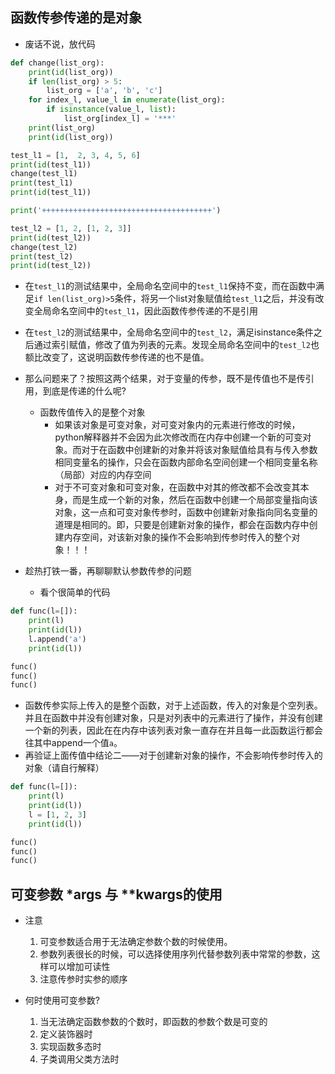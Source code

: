 ## 函数传参传递的是对象
- 废话不说，放代码

```python
def change(list_org):
    print(id(list_org))
    if len(list_org) > 5:
        list_org = ['a', 'b', 'c']
    for index_l, value_l in enumerate(list_org):
        if isinstance(value_l, list):
            list_org[index_l] = '***'
    print(list_org)
    print(id(list_org))

test_l1 = [1,  2, 3, 4, 5, 6]
print(id(test_l1))
change(test_l1)
print(test_l1)
print(id(test_l1))

print('++++++++++++++++++++++++++++++++++++++')

test_l2 = [1, 2, [1, 2, 3]]
print(id(test_l2))
change(test_l2)
print(test_l2)
print(id(test_l2))
```

- 在`test_l1`的测试结果中，全局命名空间中的`test_l1`保持不变，而在函数中满足`if len(list_org)>5`条件，将另一个list对象赋值给`test_l1`之后，并没有改变全局命名空间中的`test_l1`，因此函数传参传递的不是引用
- 在`test_l2`的测试结果中，全局命名空间中的`test_l2`，满足isinstance条件之后通过索引赋值，修改了值为列表的元素。发现全局命名空间中的`test_l2`也额比改变了，这说明函数传参传递的也不是值。
- 那么问题来了？按照这两个结果，对于变量的传参，既不是传值也不是传引用，到底是传递的什么呢?
	- 函数传值传入的是整个对象
		- 如果该对象是可变对象，对可变对象内的元素进行修改的时候，python解释器并不会因为此次修改而在内存中创建一个新的可变对象。而对于在函数中创建新的对象并将该对象赋值给具有与传入参数相同变量名的操作，只会在函数内部命名空间创建一个相同变量名称（局部）对应的内存空间
		- 对于不可变对象和可变对象，在函数中对其的修改都不会改变其本身，而是生成一个新的对象，然后在函数中创建一个局部变量指向该对象，这一点和可变对象传参时，函数中创建新对象指向同名变量的道理是相同的。即，只要是创建新对象的操作，都会在函数内存中创建内存空间，对该新对象的操作不会影响到传参时传入的整个对象！！！

- 趁热打铁一番，再聊聊默认参数传参的问题
	- 看个很简单的代码

```python
def func(l=[]):
    print(l)
    print(id(l))
    l.append('a')
    print(id(l))

func()
func()
func()
```

- 函数传参实际上传入的是整个函数，对于上述函数，传入的对象是个空列表。并且在函数中并没有创建对象，只是对列表中的元素进行了操作，并没有创建一个新的列表，因此在在内存中该列表对象一直存在并且每一此函数运行都会往其中append一个值`a`。
- 再验证上面传值中结论二——对于创建新对象的操作，不会影响传参时传入的对象（请自行解释）

```python
def func(l=[]):
    print(l)
    print(id(l))
    l = [1, 2, 3]
    print(id(l))

func()
func()
func()
``` 


## 可变参数 *args 与 **kwargs的使用
- 注意
	1. 可变参数适合用于无法确定参数个数的时候使用。
	2. 参数列表很长的时候，可以选择使用序列代替参数列表中常常的参数，这样可以增加可读性
	3. 注意传参时实参的顺序

- 何时使用可变参数?
	1. 当无法确定函数参数的个数时，即函数的参数个数是可变的
	2. 定义装饰器时
	3. 实现函数多态时
	4. 子类调用父类方法时